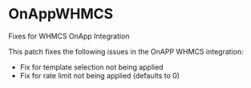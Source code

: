 OnAppWHMCS
==========

Fixes for WHMCS OnApp Integration

This patch fixes the following issues in the OnAPP WHMCS integration:

* Fix for template selection not being applied
* Fix for rate limit not being applied (defaults to 0)
